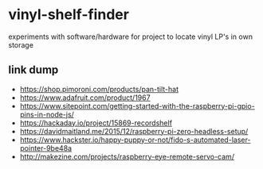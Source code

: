 # vinyl-shelf-finder

experiments with software/hardware for project to locate vinyl LP's in own storage

link dump
---------
* https://shop.pimoroni.com/products/pan-tilt-hat
* https://www.adafruit.com/product/1967
* https://www.sitepoint.com/getting-started-with-the-raspberry-pi-gpio-pins-in-node-js/
* https://hackaday.io/project/15869-recordshelf
* https://davidmaitland.me/2015/12/raspberry-pi-zero-headless-setup/
* https://www.hackster.io/happy-puppy-or-not/fido-s-automated-laser-pointer-9be48a
* http://makezine.com/projects/raspberry-eye-remote-servo-cam/
